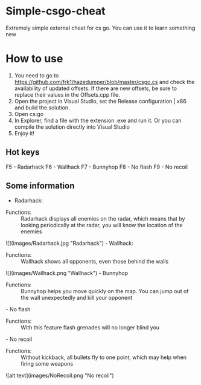 # Simple-csgo-cheat
Extremely simple external cheat for cs go. You can use it to learn something new

# How to use
1. You need to go to https://github.com/frk1/hazedumper/blob/master/csgo.cs and check the availability of updated offsets. If there are new offsets, be sure to replace their values in the Offsets.cpp file.
2. Open the project in Visual Studio, set the Release configuration | x86 and build the solution.
3. Open cs:go
4. In Explorer, find a file with the extension .exe and run it. Or you can compile the solution directly into Visual Studio
5. Enjoy it!

## Hot keys
F5  -  Radarhack
F6  -  Wallhack
F7  -  Bunnyhop
F8  -  No flash
F9  -  No recoil

## Some information

  - Radarhack:
<dl>
  <dt>Functions:</dt> 
  <dd>Radarhack displays all enemies on the radar, which means that by looking periodically at the radar, you will know the location of the enemies</dd>
</dl>
![](images/Radarhack.jpg "Radarhack")
 - Wallhack:
<dl>
  <dt>Functions:</dt> 
  <dd>Wallhack shows all opponents, even those behind the walls</dd>
</dl>
![](images/Wallhack.png "Wallhack")
 - Bunnyhop
<dl>
  <dt>Functions:</dt> 
  <dd>Bunnyhop helps you move quickly on the map. You can jump out of the wall unexpectedly and kill your opponent</dd>
</dl>
 - No flash
<dl>
  <dt>Functions:</dt> 
  <dd>With this feature flash grenades will no longer blind you</dd>
</dl>
 - No recoil
<dl>
  <dt>Functions:</dt> 
  <dd>Without kickback, all bullets fly to one point, which may help when firing some weapons</dd>
</dl>
![alt text](images/NoRecoil.png "No recoil")
